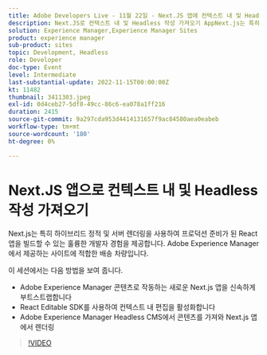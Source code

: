 ```yaml
---
title: Adobe Developers Live - 11월 22일 - Next.JS 앱에 컨텍스트 내 및 Headless 작성 가져오기
description: Next.JS로 컨텍스트 내 및 Headless 작성 가져오기 AppNext.js는 특히 하이브리드 정적 및 서버 렌더링을 사용하여 프로덕션 준비가 된 React 앱을 빌드할 수 있는 훌륭한 개발자 경험을 제공합니다. Adobe Experience Manager에서 제공하는 사이트를 위한 완벽한 전달 수단입니다. 이 세션에서는 다음 방법을 보여 줍니다.Adobe Experience Manager Adobe Experience Manager 콘텐츠로 작동하는 새로운 Next.js 앱을 빠르게 부트스트랩하고 React Editable SDK를 사용하여 컨텍스트 내 편집을 활성화Next.js CMS에서 콘텐츠를 가져와 렌더링하는 방법
solution: Experience Manager,Experience Manager Sites
product: experience manager
sub-product: sites
topic: Development, Headless
role: Developer
doc-type: Event
level: Intermediate
last-substantial-update: 2022-11-15T00:00:00Z
kt: 11482
thumbnail: 3411303.jpeg
exl-id: 0d4ceb27-5df8-49cc-86c6-ea078a1ff216
duration: 2415
source-git-commit: 9a297cda953d4414131657f9ac84580aea0eabeb
workflow-type: tm+mt
source-wordcount: '180'
ht-degree: 0%

---
```


# Next.JS 앱으로 컨텍스트 내 및 Headless 작성 가져오기

Next.js는 특히 하이브리드 정적 및 서버 렌더링을 사용하여 프로덕션 준비가 된 React 앱을 빌드할 수 있는 훌륭한 개발자 경험을 제공합니다. Adobe Experience Manager에서 제공하는 사이트에 적합한 배송 차량입니다.

이 세션에서는 다음 방법을 보여 줍니다.

* Adobe Experience Manager 콘텐츠로 작동하는 새로운 Next.js 앱을 신속하게 부트스트랩합니다
* React Editable SDK를 사용하여 컨텍스트 내 편집을 활성화합니다
* Adobe Experience Manager Headless CMS에서 콘텐츠를 가져와 Next.js 앱에서 렌더링

>[!VIDEO](https://video.tv.adobe.com/v/3411303/?quality=12&learn=on)
